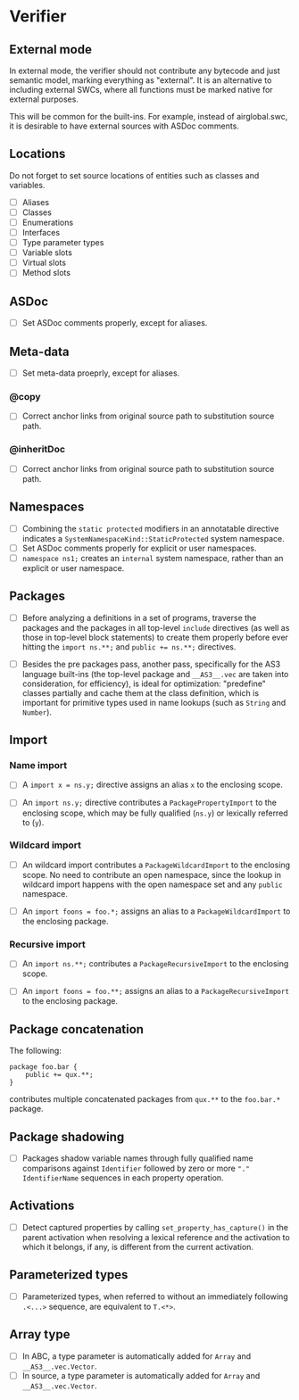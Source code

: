 # Verifier

## External mode

In external mode, the verifier should not contribute any bytecode and just semantic model, marking everything as "external". It is an alternative to including external SWCs, where all functions must be marked native for external purposes.

This will be common for the built-ins. For example, instead of airglobal.swc, it is desirable to have external sources with ASDoc comments.

## Locations

Do not forget to set source locations of entities such as classes and variables.

* [ ] Aliases
* [ ] Classes
* [ ] Enumerations
* [ ] Interfaces
* [ ] Type parameter types
* [ ] Variable slots
* [ ] Virtual slots
* [ ] Method slots

## ASDoc

* [ ] Set ASDoc comments properly, except for aliases.

## Meta-data

* [ ] Set meta-data proeprly, except for aliases.

### @copy

* [ ] Correct anchor links from original source path to substitution source path.

### @inheritDoc

* [ ] Correct anchor links from original source path to substitution source path.

## Namespaces

* [ ] Combining the `static protected` modifiers in an annotatable directive indicates a `SystemNamespaceKind::StaticProtected` system namespace.
* [ ] Set ASDoc comments properly for explicit or user namespaces.
* [ ] `namespace ns1;` creates an `internal` system namespace, rather than an explicit or user namespace.

## Packages

* [ ] Before analyzing a definitions in a set of programs, traverse the packages and the packages in all top-level `include` directives (as well as those in top-level block statements) to create them properly before ever hitting the `import ns.**;` and `public += ns.**;` directives.

* [ ] Besides the pre packages pass, another pass, specifically for the AS3 language built-ins (the top-level package and `__AS3__.vec` are taken into consideration, for efficiency), is ideal for optimization: "predefine" classes partially and cache them at the class definition, which is important for primitive types used in name lookups (such as `String` and `Number`).

## Import

### Name import

* [ ] A `import x = ns.y;` directive assigns an alias `x` to the enclosing scope.

* [ ] An `import ns.y;` directive contributes a `PackagePropertyImport` to the enclosing scope, which may be fully qualified (`ns.y`) or lexically referred to (`y`).

### Wildcard import

* [ ] An wildcard import contributes a `PackageWildcardImport` to the enclosing scope. No need to contribute an open namespace, since the lookup in wildcard import happens with the open namespace set and any `public` namespace.

* [ ] An `import foons = foo.*;` assigns an alias to a `PackageWildcardImport` to the enclosing package.

### Recursive import

* [ ] An `import ns.**;` contributes a `PackageRecursiveImport` to the enclosing scope.

* [ ] An `import foons = foo.**;` assigns an alias to a `PackageRecursiveImport` to the enclosing package.

## Package concatenation

The following:

```
package foo.bar {
    public += qux.**;
}
```

contributes multiple concatenated packages from `qux.**` to the `foo.bar.*` package.

## Package shadowing

* [ ] Packages shadow variable names through fully qualified name comparisons against `Identifier` followed by zero or more `"." IdentifierName` sequences in each property operation.

## Activations

* [ ] Detect captured properties by calling `set_property_has_capture()` in the parent activation when resolving a lexical reference and the activation to which it belongs, if any, is different from the current activation.

## Parameterized types

* [ ] Parameterized types, when referred to without an immediately following `.<...>` sequence, are equivalent to `T.<*>`.

## Array type

* [ ] In ABC, a type parameter is automatically added for `Array` and `__AS3__.vec.Vector`.
* [ ] In source, a type parameter is automatically added for `Array` and `__AS3__.vec.Vector`.